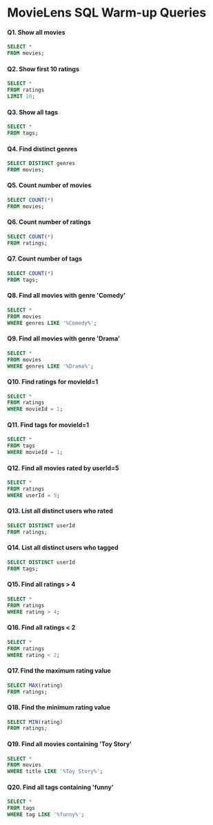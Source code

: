 # MovieLens SQL Warm-up Queries

#### Q1. Show all movies

```sql
SELECT * 
FROM movies;
```

#### Q2. Show first 10 ratings

```sql
SELECT * 
FROM ratings 
LIMIT 10;
```

#### Q3. Show all tags

```sql
SELECT * 
FROM tags;
```

#### Q4. Find distinct genres

```sql
SELECT DISTINCT genres 
FROM movies;
```

#### Q5. Count number of movies

```sql
SELECT COUNT(*) 
FROM movies;
```

#### Q6. Count number of ratings

```sql
SELECT COUNT(*) 
FROM ratings;
```

#### Q7. Count number of tags

```sql
SELECT COUNT(*) 
FROM tags;
```

#### Q8. Find all movies with genre 'Comedy'

```sql
SELECT * 
FROM movies 
WHERE genres LIKE '%Comedy%';
```

#### Q9. Find all movies with genre 'Drama'

```sql
SELECT * 
FROM movies 
WHERE genres LIKE '%Drama%';
```

#### Q10. Find ratings for movieId=1

```sql
SELECT * 
FROM ratings 
WHERE movieId = 1;
```

#### Q11. Find tags for movieId=1

```sql
SELECT * 
FROM tags 
WHERE movieId = 1;
```

#### Q12. Find all movies rated by userId=5

```sql
SELECT * 
FROM ratings 
WHERE userId = 5;
```

#### Q13. List all distinct users who rated

```sql
SELECT DISTINCT userId 
FROM ratings;
```

#### Q14. List all distinct users who tagged

```sql
SELECT DISTINCT userId 
FROM tags;
```

#### Q15. Find all ratings > 4

```sql
SELECT * 
FROM ratings 
WHERE rating > 4;
```

#### Q16. Find all ratings < 2

```sql
SELECT * 
FROM ratings 
WHERE rating < 2;
```

#### Q17. Find the maximum rating value

```sql
SELECT MAX(rating) 
FROM ratings;
```

#### Q18. Find the minimum rating value

```sql
SELECT MIN(rating) 
FROM ratings;
```

#### Q19. Find all movies containing 'Toy Story'

```sql
SELECT * 
FROM movies 
WHERE title LIKE '%Toy Story%';
```

#### Q20. Find all tags containing 'funny'

```sql
SELECT * 
FROM tags 
WHERE tag LIKE '%funny%';
```